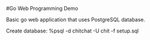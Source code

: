 #Go Web Programming Demo

Basic go web application that uses PostgreSQL database.

Create database: %psql -d chitchat -U chit -f setup.sql

